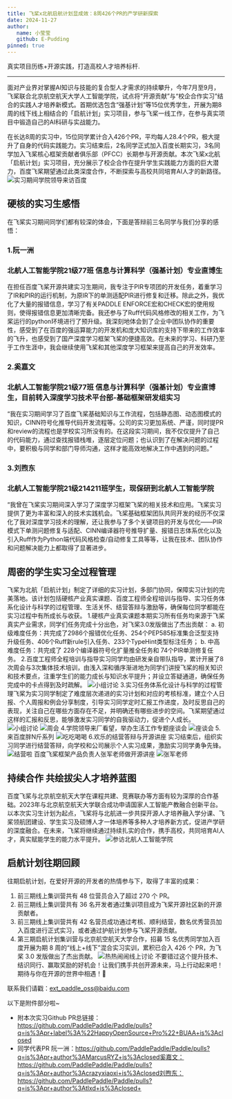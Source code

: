 ```yaml
---
title: 飞桨x北航启航计划显成效：8周426个PR的产学研新探索
date: 2024-11-27
author:
   name: 小莹莹
   github: E-Pudding
pinned: true
---
```


<style>
figure {
   text-align: center;
}
figcaption {
   color: orange;
   border-bottom: 1px solid #d9d9d9;
   display: inline-block;
   color: #999;
   padding: 2px;
}
</style>

真实项目历练+开源实践，打造高校人才培养标杆.

<!-- more -->

---

面对产业界对掌握AI知识与技能的复合型人才需求的持续攀升，今年7月至9月，飞桨联合北京航空航天大学人工智能学院，试点将“开源贡献”与“校企合作实习”结合的实践人才培养新模式。首期优选包含“强基计划”等15位优秀学生，开展为期8周的线下线上相结合的「启航计划」实习项目，参与飞桨一线工作，在参与真实项目中锻造自己的AI科研与实战能力。

在长达8周的实习中，15位同学累计合入426个PR，平均每人28.4个PR，极大提升了自身的代码实践能力。实习结束后，2名同学正式加入百度长期实习，3名同学加入飞桨核心框架贡献者俱乐部（PFCC）长期参与开源贡献。本次飞桨x北航「启航计划」实习项目，充分展示了校企合作在提升学生实践能力方面的巨大潜力，百度飞桨期望通过此类深度合作，不断探索与高校共同培育AI人才的新路径。
![实习期间学院领导来访百度](../images/BUAA-qhjh3/实习期间学院领导来访百度.png)

## 硬核的实习生感悟

在飞桨实习期间同学们都有较深的体会，下面是答辩前三名同学与我们分享的感悟：

### 1.阮一洲
### 北航人工智能学院21级77班 信息与计算科学（强基计划）专业直博生

在担任百度飞桨开源共建实习生期间，我专注于PIR专项团的开发任务，着重学习了IR和PIR的运行机制，为原IR下的单测适配PIR进行修复和迁移。除此之外，我优化了大量的报错信息，学习了有关PADDLE ENFORCE宏和CHECK宏的使用规则，使得报错信息更加清晰完备。我还参与了Ruff代码风格修改的相关工作，为飞桨运行的python环境进行了预升级。我深刻地体会到了企业中团队协作的重要性，感受到了在百度的强运算能力的开发机和庞大知识库的支持下带来的工作效率的飞升，也感受到了国产深度学习框架飞桨的便捷高效。在未来的学习、科研乃至于工作生涯中，我会继续使用飞桨和其他深度学习框架来提高自己的开发效率。

### 2.奚嘉文
### 北航人工智能学院21级77班 信息与计算科学（强基计划）专业直博生，目前转入深度学习技术平台部-基础框架研发组实习 

“我在实习期间学习了百度飞桨基础知识与工作流程，包括静态图、动态图模式的知识，CINN符号化推导代码开发流程等。公司的实习更加系统、严谨，同时提PR和review的流程也是学校实习所没有的。在这段实习期间，我不仅仅提升了自己的代码能力，通过查找报错栈堆，逐层定位问题；也认识到了在解决问题的过程中，要积极与同学和部门导师沟通，这样才能高效地解决工作中遇到的问题。”

### 3.刘煦东
### 北航人工智能学院21级214211班学生，现保研到北航人工智能学院

“我曾在飞桨实习期间深入学习了深度学习框架飞桨的相关技术和应用。飞桨实习提供了更为丰富和深入的技术实践机会。飞桨基础框架团队共同开发的经历不仅深化了我对深度学习技术的理解，还让我参与了多个关键项目的开发与优化——PIR模式下单测问题修复与适配、CINN编译器符号推导扩量、报错日志体系优化以及引入Ruff作为Python端代码风格检查/自动修复工具等等，让我在技术、团队协作和问题解决能力上都取得了显著进步。

## 周密的学生实习全过程管理
飞桨为北航「启航计划」制定了详细的实习计划，多部门协同，保障实习计划的完美落地。该计划包括硬核产业真实课题、百度工程师全程培训与指导、实习任务体系化设计与科学的过程管理、生活关怀、结营答辩与激励等，确保每位同学都能在实习过程中有所成长与收获。
1.硬核产业真实课题本期实习所有任务均来源于飞桨真实产业需求，同学们任务完成十分出色，对飞桨3.0发版做出了杰出贡献：
  a. 初级难度任务：共完成了2986个报错优化任务、254个PEP585标准集合泛型支持升级任务、406个Ruff新rule引入任务、233个TypeHint类型标注任务；
  b. 中高难度任务：共完成了 228个编译器符号化扩量推全任务和 74个PIR单测修复任务。
2.百度工程师全程培训与指导实习同学均由研发亲自带队指导，累计开展了8次周会与3次集体技术培训，由浅入深和循序渐进地为同学们讲授飞桨的相关知识和技术要点，注重学生们的能力成长与知识水平提升；并设立答疑通道，确保任务完成中的卡点得到及时疏解。
![小组讨论](../images/BUAA-qhjh3/小组讨论.png)
3.实习任务体系化设计与科学的过程管理飞桨为实习同学制定了难度层次递进的实习计划和对应的考核标准，建立个人日报、个人周报和例会分享制度，引导实习同学定时汇报工作进度，及时反思自己的表现，关注自己在哪些方面存在不足，并明确还有哪些进步的空间。飞桨期望通过这样的汇报和反思，能够激发实习同学的自我驱动力，促进个人成长。
![小组讨论](../images/BUAA-qhjh3/实习梯度化设计.png)
![周会](../images/BUAA-qhjh3/周会分享进度.png)
4.学院领导来厂看望，举办生活工作专题座谈会
![座谈会](../images/BUAA-qhjh3/生活工作专题座谈会.png)
5.来百度胖N斤系列
![吃吃喝喝](../images/BUAA-qhjh3/来百度胖N斤系列.png)
6.欢乐的结营答辩与开源讲座
实习结束后，组织实习同学进行结营答辩，向学校和公司展示个人实习成果，激励实习同学勇争先锋。
![结营啦](../images/BUAA-qhjh3/北航实习计划结营仪式现场.png)
百度飞桨框架产品负责人张军老师做开源讲座
![张军老师](../images/BUAA-qhjh3/百度飞桨框架产品负责人张军老师做开源讲座.png)

## 持续合作 共绘拔尖人才培养蓝图
百度飞桨与北京航空航天大学在课程共建、竞赛联办等方面有较为深厚的合作基础。2023年与北京航空航天大学联合成功申请国家人工智能产教融合创新平台。以本次实习生计划为起点，飞桨将与北航进一步共探开源人才培养融入学分课、飞桨领航团建设、学生实习及硕博人才一体培养等多种人才培养新方式，促进产学研的深度融合。在未来，飞桨将继续通过持续扎实的合作，携手高校，共同培育AI人才，真实赋能学生的能力水平提升。
![参访北航人工智能学院](../images/BUAA-qhjh3/飞桨团队拜访北航人工智能学院’.png)

## 启航计划往期回顾
往期启航计划，在爱好开源的开发者的热情参与下，取得了丰富的成果：
1. 前三期线上集训营共有 48 位营员合入了超过 270 个 PR。
2. 前三期线上集训营共有 36 名开发者通过集训项目成为飞桨开源社区新的开源贡献者。
3. 前三期线上集训营共有 42 名营员成功通过考核、顺利结营，数名优秀营员加入百度进行正式实习，或者通过护航计划参与飞桨开源贡献。
4. 第三期启航计划集训营与北京航空航天大学合作，招募 15 名优秀同学加入百度开展为期 8 周的“线上+线下”混合实习实训，累积已合入 426 个 PR，为飞桨 3.0 发版做出了杰出贡献。
![热热闹闹线上讨论](../images/BUAA-qhjh3/启航计划线上活动.png)
不要错过这个提升技术、结识同行、赢取奖励的好机会！让我们携手共创开源未来，马上行动起来吧！期待与你在开源的世界中相遇！🤗

联系我们请戳：ext_paddle_oss@baidu.com

以下是附件部分啦~
* 附本次实习Github PR总链接：
https://github.com/PaddlePaddle/Paddle/pulls?q=is%3Apr+label%3A%22HappyOpenSource+Pro%22+BUAA+is%3Aclosed
* 同学代表PR
阮一洲：https://github.com/PaddlePaddle/Paddle/pulls?q=is%3Apr+author%3AMarcusRYZ+is%3Aclosed奚嘉文：https://github.com/PaddlePaddle/Paddle/pulls?q=is%3Apr+author%3Acrazyxiaoxi+is%3Aclosed刘煦东：https://github.com/PaddlePaddle/Paddle/pulls?q=is%3Apr+author%3Atlxd+is%3Aclosed+